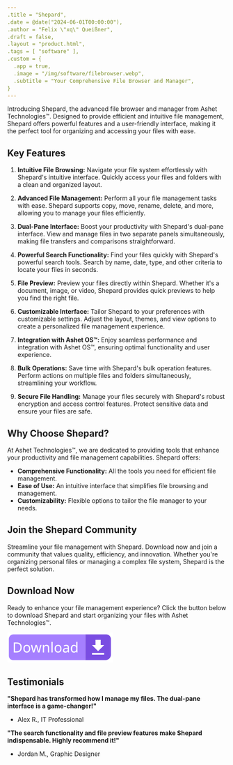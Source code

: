 ```yaml
---
.title = "Shepard",
.date = @date("2024-06-01T00:00:00"),
.author = "Felix \"xq\" Queißner",
.draft = false,
.layout = "product.html",
.tags = [ "software" ],
.custom = {
  .app = true,
  .image = "/img/software/filebrowser.webp",
  .subtitle = "Your Comprehensive File Browser and Manager",
}
---
```


Introducing Shepard, the advanced file browser and manager from Ashet Technologies™. Designed to provide efficient and intuitive file management, Shepard offers powerful features and a user-friendly interface, making it the perfect tool for organizing and accessing your files with ease.

## Key Features

1. **Intuitive File Browsing:**
Navigate your file system effortlessly with Shepard's intuitive interface. Quickly access your files and folders with a clean and organized layout.

2. **Advanced File Management:**
Perform all your file management tasks with ease. Shepard supports copy, move, rename, delete, and more, allowing you to manage your files efficiently.

3. **Dual-Pane Interface:**
Boost your productivity with Shepard's dual-pane interface. View and manage files in two separate panels simultaneously, making file transfers and comparisons straightforward.

4. **Powerful Search Functionality:**
Find your files quickly with Shepard's powerful search tools. Search by name, date, type, and other criteria to locate your files in seconds.

5. **File Preview:**
Preview your files directly within Shepard. Whether it's a document, image, or video, Shepard provides quick previews to help you find the right file.

6. **Customizable Interface:**
Tailor Shepard to your preferences with customizable settings. Adjust the layout, themes, and view options to create a personalized file management experience.

7. **Integration with Ashet OS™:**
Enjoy seamless performance and integration with Ashet OS™, ensuring optimal functionality and user experience.

8. **Bulk Operations:**
Save time with Shepard's bulk operation features. Perform actions on multiple files and folders simultaneously, streamlining your workflow.

9. **Secure File Handling:**
Manage your files securely with Shepard's robust encryption and access control features. Protect sensitive data and ensure your files are safe.

## Why Choose Shepard?

At Ashet Technologies™, we are dedicated to providing tools that enhance your productivity and file management capabilities. Shepard offers:

- **Comprehensive Functionality:** All the tools you need for efficient file management.
- **Ease of Use:** An intuitive interface that simplifies file browsing and management.
- **Customizability:** Flexible options to tailor the file manager to your needs.

## Join the Shepard Community

Streamline your file management with Shepard. Download now and join a community that values quality, efficiency, and innovation. Whether you're organizing personal files or managing a complex file system, Shepard is the perfect solution.

## Download Now

Ready to enhance your file management experience? Click the button below to download Shepard and start organizing your files with Ashet Technologies™.

[![Download Shepard](download.svg)](javascript:install())


## Testimonials

**"Shepard has transformed how I manage my files. The dual-pane interface is a game-changer!"**
- Alex R., IT Professional

**"The search functionality and file preview features make Shepard indispensable. Highly recommend it!"**
- Jordan M., Graphic Designer
